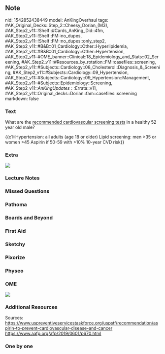 ## Note
nid: 1542852438449
model: AnKingOverhaul
tags: #AK_Original_Decks::Step_2::Cheesy_Dorian_(M3), #AK_Step2_v11::!Shelf::#Cards_AnKing_Did::4fm, #AK_Step2_v11::!Shelf::FM::no_dupes, #AK_Step2_v11::!Shelf::FM::no_dupes::only_step2, #AK_Step2_v11::#B&B::01_Cardiology::Other::Hyperlipidemia, #AK_Step2_v11::#B&B::01_Cardiology::Other::Hypertension, #AK_Step2_v11::#OME_banner::Clinical::18_Epidemiology_and_Stats::02_Screening, #AK_Step2_v11::#Resources_by_rotation::FM::casefiles::screening, #AK_Step2_v11::#Subjects::Cardiology::08_Cholesterol::Diagnosis_&_Screening, #AK_Step2_v11::#Subjects::Cardiology::09_Hypertension, #AK_Step2_v11::#Subjects::Cardiology::09_Hypertension::Management, #AK_Step2_v11::#Subjects::Epidemiology::Screening, #AK_Step2_v11::$AnKingUpdates::$Errata::v11, #AK_Step2_v11::Original_decks::Dorian::fam::casefiles::screening
markdown: false

### Text
What are the <u>recommended cardiovascular screening tests</u> in a
healthy 52 year old male?
<div>
  {{c1::Hypertension: all adults (age 18 or older) Lipid screening:
  men >35 or women >45 Aspirin if 50-59 with >10% 10-year
  CVD risk}}
</div>

### Extra
<img src="paste-3cb24f5d6e59ea246a93207cec7dbf55698686df.jpg"
style="" class="">

### Lecture Notes


### Missed Questions


### Pathoma


### Boards and Beyond


### First Aid


### Sketchy


### Pixorize


### Physeo


### OME
<div class="ome-widget">
  <a href=
  "https://onlinemeded.org/spa/epidemiology-and-stats/screening/acquire?ref=anki">
  <img src="_OME_AnkiFlashcards_Lesson_5.png"></a>
</div>

### Additional Resources
Sources:
https://www.uspreventiveservicestaskforce.org/uspstf/recommendation/aspirin-to-prevent-cardiovascular-disease-and-cancer 
https://www.aafp.org/afp/2019/0601/p670.html

### One by one


